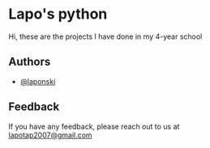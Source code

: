 
# Lapo's python

Hi, these are the projects I have done in my 4-year school


## Authors

- [@laponski](https://www.github.com/laponski)


## Feedback

If you have any feedback, please reach out to us at lapotap2007@gmail.com

